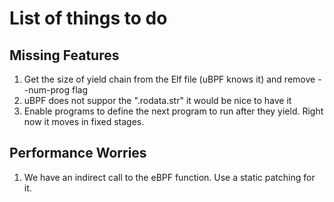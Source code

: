 # List of things to do

## Missing Features

1. Get the size of yield chain from the Elf file (uBPF knows it) and remove --num-prog flag
2. uBPF does not suppor the ".rodata.str" it would be nice to have it
3. Enable programs to define the next program to run after they yield. Right now it moves in fixed stages.

## Performance Worries

1. We have an indirect call to the eBPF function. Use a static patching for it.
